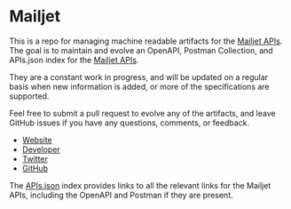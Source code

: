 # MailjetThis is a repo for managing machine readable artifacts for the [Mailjet APIs](http://www.mailjet.com). The goal is to maintain and evolve an OpenAPI, Postman Collection, and APIs.json index for the [Mailjet APIs](http://www.mailjet.com).They are a constant work in progress, and will be updated on a regular basis when new information is added, or more of the specifications are supported.Feel free to submit a pull request to evolve any of the artifacts, and leave GitHub issues if you have any questions, comments, or feedback.- [Website](http://www.mailjet.com)- [Developer](http://www.mailjet.com)- [Twitter](https://twitter.com/mailjet)- [GitHub](https://github.com/mailjet)The [APIs.json](https://github.com/api-evangelist/mailjet/blob/master/apis.json) index provides links to all the relevant links for the Mailjet APIs, including the OpenAPI and Postman if they are present.